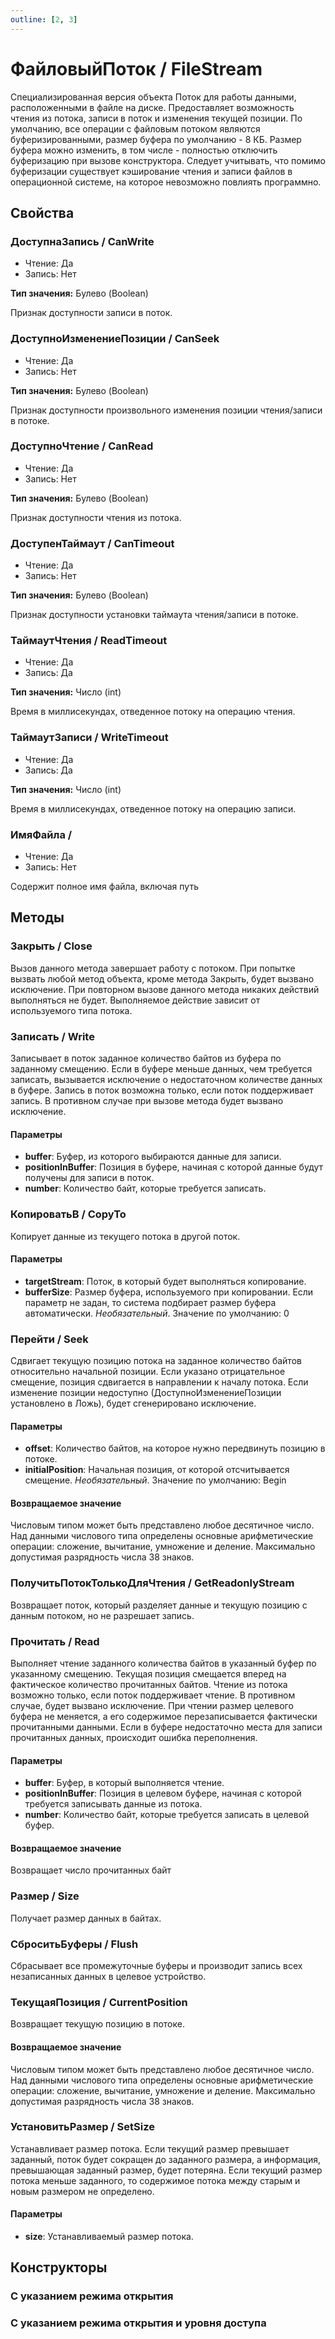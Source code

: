 ```yaml
---
outline: [2, 3]
---
```


# ФайловыйПоток / FileStream


Специализированная версия объекта Поток для работы данными, расположенными в файле на диске. Предоставляет возможность чтения из потока, записи в поток и изменения текущей позиции. 
По умолчанию, все операции с файловым потоком являются буферизированными, размер буфера по умолчанию - 8 КБ.
Размер буфера можно изменить, в том числе - полностью отключить буферизацию при вызове конструктора. 
Следует учитывать, что помимо буферизации существует кэширование чтения и записи файлов в операционной системе, на которое невозможно повлиять программно.


## Свойства


### ДоступнаЗапись / CanWrite

* Чтение: Да
* Запись: Нет

**Тип значения:** Булево (Boolean)


Признак доступности записи в поток.


### ДоступноИзменениеПозиции / CanSeek

* Чтение: Да
* Запись: Нет

**Тип значения:** Булево (Boolean)


Признак доступности произвольного изменения позиции чтения/записи в потоке.


### ДоступноЧтение / CanRead

* Чтение: Да
* Запись: Нет

**Тип значения:** Булево (Boolean)


Признак доступности чтения из потока.


### ДоступенТаймаут / CanTimeout

* Чтение: Да
* Запись: Нет

**Тип значения:** Булево (Boolean)


Признак доступности установки таймаута чтения/записи в потоке.


### ТаймаутЧтения / ReadTimeout

* Чтение: Да
* Запись: Да

**Тип значения:** Число (int)


Время в миллисекундах, отведенное потоку на операцию чтения.


### ТаймаутЗаписи / WriteTimeout

* Чтение: Да
* Запись: Да

**Тип значения:** Число (int)


Время в миллисекундах, отведенное потоку на операцию записи.


### ИмяФайла / 

* Чтение: Да
* Запись: Нет

Содержит полное имя файла, включая путь


## Методы


### Закрыть / Close


Вызов данного метода завершает работу с потоком. При попытке вызвать любой метод объекта, кроме метода Закрыть, будет вызвано исключение. 
При повторном вызове данного метода никаких действий выполняться не будет.
Выполняемое действие зависит от используемого типа потока.


### Записать / Write


Записывает в поток заданное количество байтов из буфера по заданному смещению. Если в буфере меньше данных, чем требуется записать, вызывается исключение о недостаточном количестве данных в буфере.
Запись в поток возможна только, если поток поддерживает запись. В противном случае при вызове метода будет вызвано исключение.


#### Параметры

* **buffer**: Буфер, из которого выбираются данные для записи. 
* **positionInBuffer**: Позиция в буфере, начиная с которой данные будут получены для записи в поток. 
* **number**: Количество байт, которые требуется записать. 

### КопироватьВ / CopyTo


Копирует данные из текущего потока в другой поток.


#### Параметры

* **targetStream**: Поток, в который будет выполняться копирование. 
* **bufferSize**: Размер буфера, используемого при копировании.
Если параметр не задан, то система подбирает размер буфера автоматически.  *Необязательный*. Значение по умолчанию: 0

### Перейти / Seek


Сдвигает текущую позицию потока на заданное количество байтов относительно начальной позиции. Если указано отрицательное смещение, позиция сдвигается в направлении к началу потока.
Если изменение позиции недоступно (ДоступноИзменениеПозиции установлено в Ложь), будет сгенерировано исключение.


#### Параметры

* **offset**: Количество байтов, на которое нужно передвинуть позицию в потоке. 
* **initialPosition**: Начальная позиция, от которой отсчитывается смещение.  *Необязательный*. Значение по умолчанию: Begin

#### Возвращаемое значение


Числовым типом может быть представлено любое десятичное число. Над данными числового типа определены основные арифметические операции: сложение, вычитание, умножение и деление. Максимально допустимая разрядность числа 38 знаков.


### ПолучитьПотокТолькоДляЧтения / GetReadonlyStream


Возвращает поток, который разделяет данные и текущую позицию с данным потоком, но не разрешает запись.


### Прочитать / Read


Выполняет чтение заданного количества байтов в указанный буфер по указанному смещению. Текущая позиция смещается вперед на фактическое количество прочитанных байтов.
Чтение из потока возможно только, если поток поддерживает чтение. В противном случае, будет вызвано исключение.
При чтении размер целевого буфера не меняется, а его содержимое перезаписывается фактически прочитанными данными. Если в буфере недостаточно места для записи прочитанных данных, происходит ошибка переполнения.


#### Параметры

* **buffer**: Буфер, в который выполняется чтение. 
* **positionInBuffer**: Позиция в целевом буфере, начиная с которой требуется записывать данные из потока. 
* **number**: Количество байт, которые требуется записать в целевой буфер. 

#### Возвращаемое значение


Возвращает число прочитанных байт


### Размер / Size


Получает размер данных в байтах.


### СброситьБуферы / Flush


Сбрасывает все промежуточные буферы и производит запись всех незаписанных данных в целевое устройство.


### ТекущаяПозиция / CurrentPosition


Возвращает текущую позицию в потоке.


#### Возвращаемое значение


Числовым типом может быть представлено любое десятичное число. Над данными числового типа определены основные арифметические операции: сложение, вычитание, умножение и деление. Максимально допустимая разрядность числа 38 знаков.


### УстановитьРазмер / SetSize


Устанавливает размер потока.
Если текущий размер превышает заданный, поток будет сокращен до заданного размера, а информация, превышающая заданный размер, будет потеряна.
Если текущий размер потока меньше заданного, то содержимое потока между старым и новым размером не определено.


#### Параметры

* **size**: Устанавливаемый размер потока. 

## Конструкторы


### С указанием режима открытия


### С указанием режима открытия и уровня доступа

